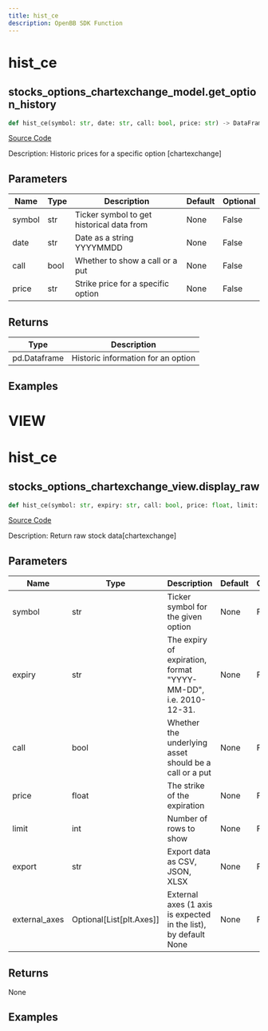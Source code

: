 ```yaml
---
title: hist_ce
description: OpenBB SDK Function
---
```

# hist_ce

## stocks_options_chartexchange_model.get_option_history

```python
def hist_ce(symbol: str, date: str, call: bool, price: str) -> DataFrame:
```
[Source Code](https://github.com/OpenBB-finance/OpenBBTerminal/tree/main/openbb_terminal/stocks/options/chartexchange_model.py#L18)

Description: Historic prices for a specific option [chartexchange]

## Parameters

| Name | Type | Description | Default | Optional |
| ---- | ---- | ----------- | ------- | -------- |
| symbol | str | Ticker symbol to get historical data from | None | False |
| date | str | Date as a string YYYYMMDD | None | False |
| call | bool | Whether to show a call or a put | None | False |
| price | str | Strike price for a specific option | None | False |

## Returns

| Type | Description |
| ---- | ----------- |
| pd.Dataframe | Historic information for an option |

## Examples




# VIEW

# hist_ce

## stocks_options_chartexchange_view.display_raw

```python
def hist_ce(symbol: str, expiry: str, call: bool, price: float, limit: int, export: str, external_axes: Union[List[matplotlib.axes._axes.Axes], NoneType]) -> None:
```
[Source Code](https://github.com/OpenBB-finance/OpenBBTerminal/tree/main/openbb_terminal/stocks/options/chartexchange_view.py#L58)

Description: Return raw stock data[chartexchange]

## Parameters

| Name | Type | Description | Default | Optional |
| ---- | ---- | ----------- | ------- | -------- |
| symbol | str | Ticker symbol for the given option | None | False |
| expiry | str | The expiry of expiration, format "YYYY-MM-DD", i.e. 2010-12-31. | None | False |
| call | bool | Whether the underlying asset should be a call or a put | None | False |
| price | float | The strike of the expiration | None | False |
| limit | int | Number of rows to show | None | False |
| export | str | Export data as CSV, JSON, XLSX | None | False |
| external_axes | Optional[List[plt.Axes]] | External axes (1 axis is expected in the list), by default None | None | False |

## Returns

None

## Examples

